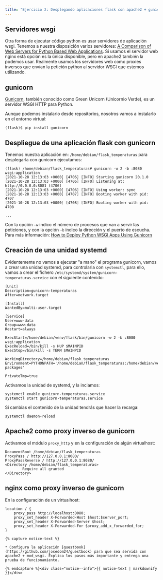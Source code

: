 ```yaml
---
title: "Ejercicio 2: Desplegando aplicaciones flask con apache2 + gunicorn"
---
```


## Servidores wsgi

Otra forma de ejecutar código python es usar servidores de aplicación wsgi. Tenemos a nuestra disposición varios servidores: [A Comparison of Web Servers for Python Based Web Applications](https://www.digitalocean.com/community/tutorials/a-comparison-of-web-servers-for-python-based-web-applications). Si usamos el servidor web nginx está opción es la única disponible, pero en apache2 también la podemos usar. Realmente usamos los servidores web como proxies inversos que envían la petición python al servidor WSGI que estemos utilizando.

## gunicorn

[Gunicorn](http://gunicorn.org/), también conocido como Green Unicorn (Unicornio Verde), es un servidor WSGI HTTP para Python.

Aunque podemos instalarlo desde repositorios, nosotros vamos a instalarlo en el entorno virtual:

    (flask)$ pip install gunicorn

## Despliegue de una aplicación flask con gunicorn

Tenemos nuestra aplicación en: `/home/debian/flask_temperaturas` para desplegarla con gunicorn ejecutamos:

    (flask) /home/debian/flask_temperaturas# gunicorn -w 2 -b :8080 wsgi:application
    [2021-10-28 12:13:03 +0000] [4706] [INFO] Starting gunicorn 20.1.0
    [2021-10-28 12:13:03 +0000] [4706] [INFO] Listening at: http://0.0.0.0:8081 (4706)
    [2021-10-28 12:13:03 +0000] [4706] [INFO] Using worker: sync
    [2021-10-28 12:13:03 +0000] [4707] [INFO] Booting worker with pid: 4707
    [2021-10-28 12:13:03 +0000] [4708] [INFO] Booting worker with pid: 4708

    ...
   

Con la opción `-w` indico el número de procesos que van a servir las peticiones, y con la opción `-b` indico la dirección y el puerto de escucha. Para más información: [How to Deploy Python WSGI Apps Using Gunicorn](https://www.digitalocean.com/community/tutorials/how-to-deploy-python-wsgi-apps-using-gunicorn-http-server-behind-nginx)

## Creación de una unidad systemd

Evidentemente no vamos a ejecutar "a mano" el programa gunicorn, vamos a crear una unidad systemd, para controlarla con `systemctl`, para ello, vamos a crear el fichero `/etc/systemd/system/gunicorn-temperaturas.service` con el siguiente contenido:

```
[Unit]
Description=gunicorn-temperaturas
After=network.target

[Install]
WantedBy=multi-user.target

[Service]
User=www-data
Group=www-data
Restart=always

ExecStart=/home/debian/venv/flask/bin/gunicorn -w 2 -b :8080 wsgi:application
ExecReload=/bin/kill -s HUP $MAINPID
ExecStop=/bin/kill -s TERM $MAINPID

WorkingDirectory=/home/debian/flask_temperaturas
Environment=PYTHONPATH='/home/debian/flask_temperaturas:/home/debian/venv/flask/lib/python3.9/site-packages'

PrivateTmp=true
```

Activamos la unidad de systemd, y la inciamos:

```
systemctl enable gunicorn-temperaturas.service
systemctl start gunicorn-temperaturas.service
```

Si cambias el contenido de la unidad tendrás que hacer la recarga:

```
systemctl daemon-reload
```

## Apache2 como proxy inverso de gunicorn

Activamos el módulo `proxy_http` y en la configuración de algún virtualhost:

```
DocumentRoot /home/debian/flask_temperaturas
ProxyPass / http://127.0.0.1:8080/
ProxyPassReverse / http://127.0.0.1:8080/
<Directory /home/debian/flask_temperaturas>
        Require all granted
</Directory>
```

## nginx como proxy inverso de gunicorn

En la configuración de un virtualhost:

```
location / {
    proxy_pass http://localhost:8080;
    proxy_set_header X-Forwarded-Host $host:$server_port;
    proxy_set_header X-Forwarded-Server $host;
    proxy_set_header X-Forwarded-For $proxy_add_x_forwarded_for;
}

{% capture notice-text %}

* Configura la aplicación [guestbook](https://github.com/josedom24/guestbook) para que sea servida con apache2 + mod_wsgi. Explica los pasos más importante y entrega una prueba de funcionamiento.

{% endcapture %}<div class="notice--info">{{ notice-text | markdownify }}</div>
